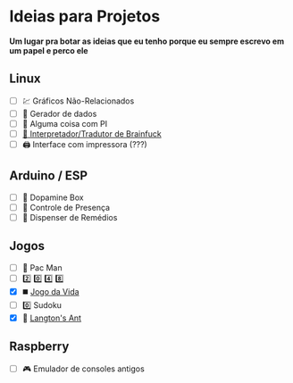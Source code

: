 # Ideias para Projetos
<b> Um lugar pra botar as ideias que eu tenho porque eu sempre escrevo em um papel e perco ele </b>

## Linux
 - [ ] :chart: Gráficos Não-Relacionados
 - [ ] :floppy_disk: Gerador de dados
 - [ ] :pie: Alguma coisa com PI 
 - [ ] [:monocle_face: Interpretador/Tradutor de Brainfuck](https://github.com/JorgeJabczenski/BrainFuckInterpreter)
 - [ ] :printer: Interface com impressora (???)
 
## Arduino / ESP
 - [ ] :brain: Dopamine Box 
 - [ ] :date: Controle de Presença
 - [ ] :pill: Dispenser de Remédios 

## Jogos
 - [ ] :pizza: Pac Man
 - [ ] :two: :zero: :four: :eight:
 - [x] :black_medium_square: [Jogo da Vida](https://github.com/JorgeJabczenski/GameOfLife)
 - [ ] :zero: Sudoku
 - [x] :ant: [Langton's Ant](https://github.com/JorgeJabczenski/LangtonAnt)
 
 ## Raspberry
 - [ ] :video_game: Emulador de consoles antigos
